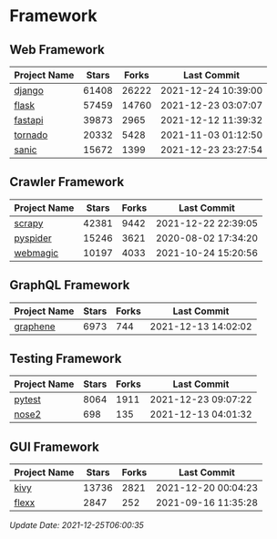 # Framework

## Web Framework
| Project Name | Stars | Forks | Last Commit |
| ------------ | ----- | ----- | ----------- |
| [django](https://github.com/django/django) | 61408 | 26222 | 2021-12-24 10:39:00 |
| [flask](https://github.com/pallets/flask) | 57459 | 14760 | 2021-12-23 03:07:07 |
| [fastapi](https://github.com/tiangolo/fastapi) | 39873 | 2965 | 2021-12-12 11:39:32 |
| [tornado](https://github.com/tornadoweb/tornado) | 20332 | 5428 | 2021-11-03 01:12:50 |
| [sanic](https://github.com/sanic-org/sanic) | 15672 | 1399 | 2021-12-23 23:27:54 |

## Crawler Framework
| Project Name | Stars | Forks | Last Commit |
| ------------ | ----- | ----- | ----------- |
| [scrapy](https://github.com/scrapy/scrapy) | 42381 | 9442 | 2021-12-22 22:39:05 |
| [pyspider](https://github.com/binux/pyspider) | 15246 | 3621 | 2020-08-02 17:34:20 |
| [webmagic](https://github.com/code4craft/webmagic) | 10197 | 4033 | 2021-10-24 15:20:56 |

## GraphQL Framework
| Project Name | Stars | Forks | Last Commit |
| ------------ | ----- | ----- | ----------- |
| [graphene](https://github.com/graphql-python/graphene) | 6973 | 744 | 2021-12-13 14:02:02 |

## Testing Framework
| Project Name | Stars | Forks | Last Commit |
| ------------ | ----- | ----- | ----------- |
| [pytest](https://github.com/pytest-dev/pytest) | 8064 | 1911 | 2021-12-23 09:07:22 |
| [nose2](https://github.com/nose-devs/nose2) | 698 | 135 | 2021-12-13 04:01:32 |

## GUI Framework
| Project Name | Stars | Forks | Last Commit |
| ------------ | ----- | ----- | ----------- |
| [kivy](https://github.com/kivy/kivy) | 13736 | 2821 | 2021-12-20 00:04:23 |
| [flexx](https://github.com/flexxui/flexx) | 2847 | 252 | 2021-09-16 11:35:28 |

*Update Date: 2021-12-25T06:00:35*